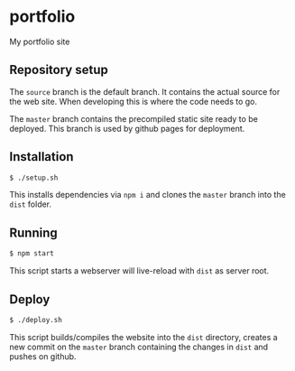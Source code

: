 # portfolio
My portfolio site

## Repository setup

The `source` branch is the default branch.
It contains the actual source for the web site.
When developing this is where the code needs to go.

The `master` branch contains the precompiled static site ready to be deployed.
This branch is used by github pages for deployment.

## Installation

```sh
$ ./setup.sh
```

This installs dependencies via `npm i` and clones the `master` branch into the `dist` folder.

## Running

```sh
$ npm start
```

This script starts a webserver will live-reload with `dist` as server root.

## Deploy

```sh
$ ./deploy.sh
```

This script builds/compiles the website into the `dist` directory, creates a new commit on the `master` branch containing the changes in `dist` and pushes on github.
